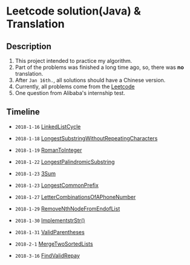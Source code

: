# Leetcode solution(Java) & Translation

## Description
1. This project intended to practice my algorithm. 
2. Part of the problems was finished a long time ago, so, there was **no** translation.
3. After `Jan 16th.`, all solutions should have a Chinese version.
4. Currently, all problems come from the [Leetcode](https://leetcode.com/problems)
5. One question from Alibaba's internship test.

## Timeline
- `2018-1-16` [LinkedListCycle](./LinkedListCycle)

- `2018-1-18` [LongestSubstringWithoutRepeatingCharacters](./LongestSubstringWithoutRepeatingCharacters)

- `2018-1-19` [RomanToInteger](./RomanToInteger)

- `2018-1-22` [LongestPalindromicSubstring](./LongestPalindromicSubstring)

- `2018-1-23` [3Sum](./3Sum)

- `2018-1-23` [LongestCommonPrefix](./LongestCommonPrefix)

- `2018-1-27` [LetterCombinationsOfAPhoneNumber](./LetterCombinationsofPhoneNumber)

- `2018-1-29` [RemoveNthNodeFromEndofList](./RemoveNthNodeFromEndofList)

- `2018-1-30` [ImplementstrStr()](./ImplementstrStr())

- `2018-1-31` [ValidParentheses](./ValidParentheses)

- `2018-2-1` [MergeTwoSortedLists](./MergeTwoSortedLists)

- `2018-3-16` [FindValidRepay](./FindValidRepay)
